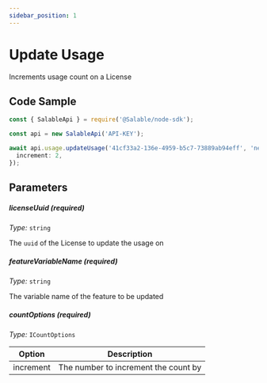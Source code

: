 ```yaml
---
sidebar_position: 1
---
```


# Update Usage

Increments usage count on a License

## Code Sample

```typescript
const { SalableApi } = require('@Salable/node-sdk');

const api = new SalableApi('API-KEY');

await api.usage.updateUsage('41cf33a2-136e-4959-b5c7-73889ab94eff', 'new-feature', {
  increment: 2,
});
```

## Parameters

##### licenseUuid (_required_)

_Type:_ `string`

The `uuid` of the License to update the usage on

##### featureVariableName (_required_)

_Type:_ `string`

The variable name of the feature to be updated

##### countOptions (_required_)

_Type:_ `ICountOptions`

| Option    | Description                          |
| --------- | ------------------------------------ |
| increment | The number to increment the count by |
